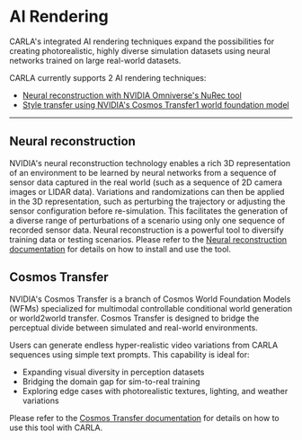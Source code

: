 # AI Rendering

CARLA's integrated AI rendering techniques expand the possibilities for creating photorealistic, highly diverse simulation datasets using neural networks trained on large real-world datasets.

CARLA currently supports 2 AI rendering techniques:

* [Neural reconstruction with NVIDIA Omniverse's NuRec tool](nvidia_nurec.md)
* [Style transfer using NVIDIA's Cosmos Transfer1 world foundation model](nvidia_cosmos_transfer.md) 

---

## Neural reconstruction

NVIDIA's neural reconstruction technology enables a rich 3D representation of an environment to be learned by neural networks from a sequence of sensor data captured in the real world (such as a sequence of 2D camera images or LIDAR data). Variations and randomizations can then be applied in the 3D representation, such as perturbing the trajectory or adjusting the sensor configuration before re-simulation. This facilitates the generation of a diverse range of perturbations of a scenario using only one sequence of recorded sensor data. Neural reconstruction is a powerful tool to diversify training data or testing scenarios. Please refer to the [Neural reconstruction documentation](nvidia_nurec.md) for details on how to install and use the tool.

## Cosmos Transfer

NVIDIA's Cosmos Transfer is a branch of Cosmos World Foundation Models (WFMs) specialized for multimodal controllable conditional world generation or world2world transfer. Cosmos Transfer is designed to bridge the perceptual divide between simulated and real-world environments.

Users can generate endless hyper-realistic video variations from CARLA sequences using simple text prompts. This capability is ideal for:

* Expanding visual diversity in perception datasets
* Bridging the domain gap for sim-to-real training
* Exploring edge cases with photorealistic textures, lighting, and weather variations

Please refer to the [Cosmos Transfer documentation](nvidia_cosmos_transfer.md) for details on how to use this tool with CARLA.